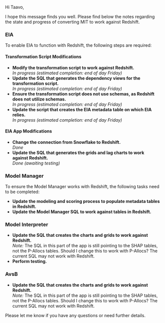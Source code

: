 Hi Taavo,

I hope this message finds you well. Please find below the notes regarding the state and progress of converting MIT to work against Redshift.

### EIA
To enable EIA to function with Redshift, the following steps are required:

#### Transformation Script Modifications
- **Modify the transformation script to work against Redshift.**  
  *In progress (estimated completion: end of day Friday)*
- **Update the SQL that generates the dependency views for the transformation script.**  
  *In progress (estimated completion: end of day Friday)*
- **Ensure the transformation script does not use schemas, as Redshift does not utilize schemas.**  
  *In progress (estimated completion: end of day Friday)*
- **Update the script that creates the EIA metadata table on which EIA relies.**  
  *In progress (estimated completion: end of day Friday)*

#### EIA App Modifications
- **Change the connection from Snowflake to Redshift.**  
  *Done*
- **Update the SQL that generates the grids and lag charts to work against Redshift.**  
  *Done (awaiting testing)*

### Model Manager
To ensure the Model Manager works with Redshift, the following tasks need to be completed:
- **Update the modeling and scoring process to populate metadata tables in Redshift.**
- **Update the Model Manager SQL to work against tables in Redshift.**

### Model Interpreter
- **Update the SQL that creates the charts and grids to work against Redshift.**  
  *Note:* The SQL in this part of the app is still pointing to the SHAP tables, not the P-Allocs tables. Should I change this to work with P-Allocs? The current SQL may not work with Redshift.
- **Perform testing.**

### AvsB
- **Update the SQL that creates the charts and grids to work against Redshift.**  
  *Note:* The SQL in this part of the app is still pointing to the SHAP tables, not the P-Allocs tables. Should I change this to work with P-Allocs? The current SQL may not work with Redshift.

Please let me know if you have any questions or need further details.
